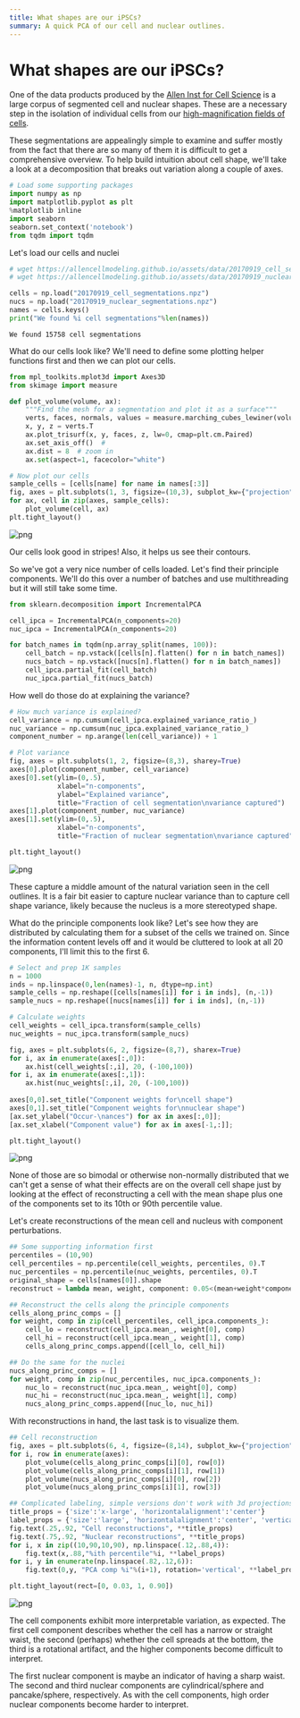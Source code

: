```yaml
---
title: What shapes are our iPSCs? 
summary: A quick PCA of our cell and nuclear outlines. 
---
```

# What shapes are our iPSCs?

One of the data products produced by the [Allen Inst for Cell Science](http://allencell.org/) is a large corpus of segmented cell and nuclear shapes. These are a necessary step in the isolation of individual cells from our [high-magnification fields of cells](http://cellviewer-1-1-0.allencell.org/client_service/?name=AICS-10_28&dim=3D&cellMaskOn=false). 

These segmentations are appealingly simple to examine and suffer mostly from the fact that there are so many of them it is difficult to get a comprehensive overview. To help build intuition about cell shape, we'll take a look at a decomposition that breaks out variation along a couple of axes. 


```python
# Load some supporting packages
import numpy as np
import matplotlib.pyplot as plt
%matplotlib inline
import seaborn
seaborn.set_context('notebook')
from tqdm import tqdm
```

Let's load our cells and nuclei


```python
# wget https://allencellmodeling.github.io/assets/data/20170919_cell_segmentations.npz
# wget https://allencellmodeling.github.io/assets/data/20170919_nuclear_segmentations.npz

cells = np.load("20170919_cell_segmentations.npz")
nucs = np.load("20170919_nuclear_segmentations.npz")
names = cells.keys()
print("We found %i cell segmentations"%len(names))
```

    We found 15758 cell segmentations


What do our cells look like? We'll need to define some plotting helper functions first and then we can plot our cells. 


```python
from mpl_toolkits.mplot3d import Axes3D
from skimage import measure

def plot_volume(volume, ax):
    """Find the mesh for a segmentation and plot it as a surface"""
    verts, faces, normals, values = measure.marching_cubes_lewiner(volume)
    x, y, z = verts.T
    ax.plot_trisurf(x, y, faces, z, lw=0, cmap=plt.cm.Paired)
    ax.set_axis_off()  # 
    ax.dist = 8  # zoom in
    ax.set(aspect=1, facecolor="white")
```


```python
# Now plot our cells
sample_cells = [cells[name] for name in names[:3]]
fig, axes = plt.subplots(1, 3, figsize=(10,3), subplot_kw={"projection":"3d"})
for ax, cell in zip(axes, sample_cells):
    plot_volume(cell, ax)
plt.tight_layout()
```


![png](../assets/nbfiles/2018-02-23-Cell_and_nuclear_shapes_via_PCA/2018-02-23-Cell_and_nuclear_shapes_via_PCA_7_0.png)


Our cells look good in stripes! Also, it helps us see their contours. 

So we've got a very nice number of cells loaded. Let's find their principle components. We'll do this over a number of batches and use multithreading but it will still take some time.


```python
from sklearn.decomposition import IncrementalPCA

cell_ipca = IncrementalPCA(n_components=20)
nuc_ipca = IncrementalPCA(n_components=20)

for batch_names in tqdm(np.array_split(names, 100)):
    cell_batch = np.vstack([cells[n].flatten() for n in batch_names])
    nucs_batch = np.vstack([nucs[n].flatten() for n in batch_names])
    cell_ipca.partial_fit(cell_batch)
    nuc_ipca.partial_fit(nucs_batch)
```

How well do those do at explaining the variance?


```python
# How much variance is explained?
cell_variance = np.cumsum(cell_ipca.explained_variance_ratio_)
nuc_variance = np.cumsum(nuc_ipca.explained_variance_ratio_)
component_number = np.arange(len(cell_variance)) + 1

# Plot variance
fig, axes = plt.subplots(1, 2, figsize=(8,3), sharey=True)
axes[0].plot(component_number, cell_variance)
axes[0].set(ylim=(0,.5), 
            xlabel="n-components", 
            ylabel="Explained variance",
            title="Fraction of cell segmentation\nvariance captured")
axes[1].plot(component_number, nuc_variance)
axes[1].set(ylim=(0,.5), 
            xlabel="n-components", 
            title="Fraction of nuclear segmentation\nvariance captured")

plt.tight_layout()
```


![png](../assets/nbfiles/2018-02-23-Cell_and_nuclear_shapes_via_PCA/2018-02-23-Cell_and_nuclear_shapes_via_PCA_12_0.png)


These capture a middle amount of the natural variation seen in the cell outlines. It is a fair bit easier to capture nuclear variance than to capture cell shape variance, likely because the nucleus is a more stereotyped shape. 

What do the principle components look like? Let's see how they are distributed by calculating them for a subset of the cells we trained on. Since the information content levels off and it would be cluttered to look at all 20 components, I'll limit this to the first 6.


```python
# Select and prep 1K samples
n = 1000
inds = np.linspace(0,len(names)-1, n, dtype=np.int)
sample_cells = np.reshape([cells[names[i]] for i in inds], (n,-1))
sample_nucs = np.reshape([nucs[names[i]] for i in inds], (n,-1))

# Calculate weights
cell_weights = cell_ipca.transform(sample_cells)
nuc_weights = nuc_ipca.transform(sample_nucs)
```


```python
fig, axes = plt.subplots(6, 2, figsize=(8,7), sharex=True)
for i, ax in enumerate(axes[:,0]):
    ax.hist(cell_weights[:,i], 20, (-100,100))
for i, ax in enumerate(axes[:,1]):
    ax.hist(nuc_weights[:,i], 20, (-100,100))
    
axes[0,0].set_title("Component weights for\ncell shape")
axes[0,1].set_title("Component weights for\nnuclear shape")
[ax.set_ylabel("Occur-\nances") for ax in axes[:,0]];
[ax.set_xlabel("Component value") for ax in axes[-1,:]];

plt.tight_layout()
```


![png](../assets/nbfiles/2018-02-23-Cell_and_nuclear_shapes_via_PCA/2018-02-23-Cell_and_nuclear_shapes_via_PCA_15_0.png)


None of those are so bimodal or otherwise non-normally distributed that we can't get a sense of what their effects are on the overall cell shape just by looking at the effect of reconstructing a cell with the mean shape plus one of the components set to its 10th or 90th percentile value. 

Let's create reconstructions of the mean cell and nucleus with component perturbations. 


```python
## Some supporting information first
percentiles = (10,90)
cell_percentiles = np.percentile(cell_weights, percentiles, 0).T
nuc_percentiles = np.percentile(nuc_weights, percentiles, 0).T
original_shape = cells[names[0]].shape
reconstruct = lambda mean, weight, component: 0.05<(mean+weight*component).reshape(*original_shape)

## Reconstruct the cells along the principle components
cells_along_princ_comps = []
for weight, comp in zip(cell_percentiles, cell_ipca.components_):
    cell_lo = reconstruct(cell_ipca.mean_, weight[0], comp)
    cell_hi = reconstruct(cell_ipca.mean_, weight[1], comp)
    cells_along_princ_comps.append([cell_lo, cell_hi])

## Do the same for the nuclei
nucs_along_princ_comps = []
for weight, comp in zip(nuc_percentiles, nuc_ipca.components_):
    nuc_lo = reconstruct(nuc_ipca.mean_, weight[0], comp)
    nuc_hi = reconstruct(nuc_ipca.mean_, weight[1], comp)
    nucs_along_princ_comps.append([nuc_lo, nuc_hi])
```

With reconstructions in hand, the last task is to visualize them. 


```python
## Cell reconstruction
fig, axes = plt.subplots(6, 4, figsize=(8,14), subplot_kw={"projection":"3d"})
for i, row in enumerate(axes):
    plot_volume(cells_along_princ_comps[i][0], row[0])
    plot_volume(cells_along_princ_comps[i][1], row[1])
    plot_volume(nucs_along_princ_comps[i][0], row[2])
    plot_volume(nucs_along_princ_comps[i][1], row[3])

## Complicated labeling, simple versions don't work with 3d projections
title_props = {'size':'x-large', 'horizontalalignment':'center'}
label_props = {'size':'large', 'horizontalalignment':'center', 'verticalalignment':'center'}
fig.text(.25,.92, "Cell reconstructions", **title_props)
fig.text(.75,.92, "Nuclear reconstructions", **title_props)
for i, x in zip((10,90,10,90), np.linspace(.12,.88,4)):
    fig.text(x,.88,"%ith percentile"%i, **label_props)
for i, y in enumerate(np.linspace(.82,.12,6)):
    fig.text(0,y, "PCA comp %i"%(i+1), rotation='vertical', **label_props)

plt.tight_layout(rect=[0, 0.03, 1, 0.90])
```


![png](../assets/nbfiles/2018-02-23-Cell_and_nuclear_shapes_via_PCA/2018-02-23-Cell_and_nuclear_shapes_via_PCA_19_0.png)


The cell components exhibit more interpretable variation, as expected. The first cell component describes whether the cell has a narrow or straight waist, the second (perhaps) whether the cell spreads at the bottom, the third is a rotational artifact, and the higher components become difficult to interpret. 

The first nuclear component is maybe an indicator of having a sharp waist. The second and third nuclear components are cylindrical/sphere and pancake/sphere, respectively. As with the cell components, high order nuclear components become harder to interpret. 
